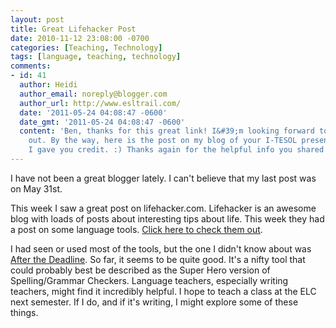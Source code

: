 ```yaml
---
layout: post
title: Great Lifehacker Post
date: 2010-11-12 23:08:00 -0700
categories: [Teaching, Technology]
tags: [language, teaching, technology]
comments:
- id: 41
  author: Heidi
  author_email: noreply@blogger.com
  author_url: http://www.esltrail.com/
  date: '2011-05-24 04:08:47 -0600'
  date_gmt: '2011-05-24 04:08:47 -0600'
  content: 'Ben, thanks for this great link! I&#39;m looking forward to checking it
    out. By the way, here is the post on my blog of your I-TESOL presentation: http://www.esltrail.com/2010/10/five-free-technology-tools-for-ellesl.html.
    I gave you credit. :) Thanks again for the helpful info you shared!'
---
```

I have not been a great blogger lately. I can't believe that my last post was on May 31st.  
<!--more-->
This week I saw a great post on lifehacker.com. Lifehacker is an awesome blog with loads of posts about interesting tips about life. This week they had a post on some language tools. [Click here to check them out](http://goo.gl/NFEW1).  

I had seen or used most of the tools, but the one I didn't know about was [After the Deadline](http://afterthedeadline.com/). So far, it seems to be quite good. It's a nifty tool that could probably best be described as the Super Hero version of Spelling/Grammar Checkers. Language teachers, especially writing teachers, might find it incredibly helpful. I hope to teach a class at the ELC next semester. If I do, and if it's writing, I might explore some of these things.